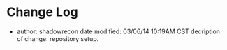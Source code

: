 Change Log
==========

* author: shadowrecon
  date modified: 03/06/14 10:19AM CST
  decription of change: repository setup. 
